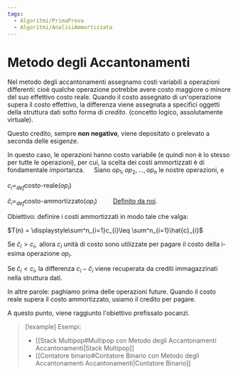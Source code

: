 ```yaml
---
tags:
  - Algoritmi/PrimaProva
  - Algoritmi/AnalisiAmmortizzata
---
```

# Metodo degli Accantonamenti

Nel metodo degli accantonamenti assegnamo costi variabili a operazioni differenti: cioè qualche operazione potrebbe avere costo maggiore o minore del suo effettivo costo reale. Quando il costo assegnato di un'operazione supera il costo effettivo, la differenza viene assegnata a specifici oggetti della struttura dati sotto forma di _credito_. (concetto logico, assolutamente virtuale). 

Questo credito, sempre **non negativo**, viene depositato o prelevato a seconda delle esigenze. 

In questo caso, le operazioni hanno costo variabile (e quindi non è lo stesso per tutte le operazioni), per cui, la scelta dei costi ammortizzati è di fondamentale importanza.  
Siano $op_{1},op_{2},\dots,op_{n}$ le nostre operazioni, e 

$c_{i}=_{def}\text{costo-reale}(op_{i})$ 

$\hat{c}_{i}=_{def}\text{costo-ammortizzato}(op_{i}) \qquad$ <ins>Definito da noi</ins>. 

Obiettivo: definire i costi ammortizzati in modo tale che valga: 

$T(n) = \displaystyle\sum^n_{i=1}c_{i}\leq \sum^n_{i=1}\hat{c}_{i}$ 

Se $\hat{c}_{i}>c_{i}, \text{ allora } c_{i}$ unità di costo sono utilizzate per pagare il costo della i-esima operazione $op_{i}$. 

Se $\hat{c}_{i}<c_{i},$ la differenza $c_{i}-\hat{c}_{i}$ viene recuperata da crediti immagazzinati nella struttura dati. 

In altre parole: paghiamo prima delle operazioni future. Quando il costo reale supera il costo ammortizzato, usiamo il credito per pagare. 

A questo punto, viene raggiunto l'obiettivo prefissato pocanzi. 

>[!example] Esempi:
>- [[Stack Multipop#Multipop con Metodo degli Accantonamenti Accantonamenti|Stack Multipop]]
>- [[Contatore binario#Contatore Binario con Metodo degli Accantonamenti Accantonamenti|Contatore Binario]]

